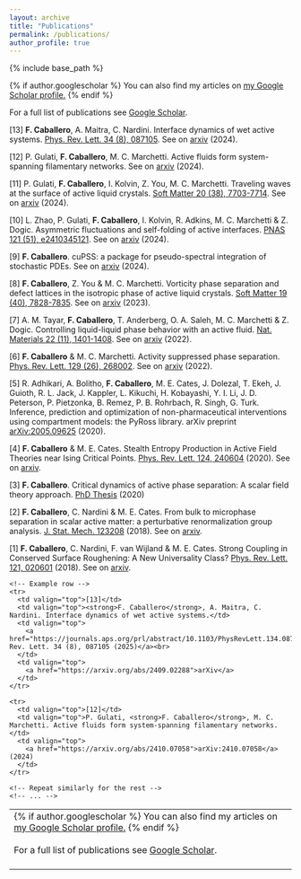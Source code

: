 ```yaml
---
layout: archive
title: "Publications"
permalink: /publications/
author_profile: true
---
```


{% include base_path %}

{% if author.googlescholar %}
  You can also find my articles on <u><a href="{{author.googlescholar}}">my Google Scholar profile</a>.</u>
{% endif %}

For a full list of publications see [Google Scholar](https://scholar.google.com/citations?user=oC3Ql9gAAAAJ&hl=es).

[13] **F. Caballero**, A. Maitra, C. Nardini. Interface dynamics of wet active systems. [Phys. Rev. Lett. 34 (8), 087105](https://journals.aps.org/prl/abstract/10.1103/PhysRevLett.134.087105). See on [arxiv](https://arxiv.org/abs/2409.02288) (2024).

[12] P. Gulati, **F. Caballero**, M. C. Marchetti. Active fluids form system-spanning filamentary networks. See on [arxiv](https://arxiv.org/abs/2410.07058) (2024).

[11] P. Gulati, **F. Caballero**, I. Kolvin, Z. You, M. C. Marchetti. Traveling waves at the surface of active liquid crystals. [Soft Matter 20 (38), 7703-7714](https://pubs.rsc.org/en/content/articlelanding/2024/sm/d4sm00822g). See on [arxiv](https://arxiv.org/abs/2407.04196) (2024).

[10] L. Zhao, P. Gulati, **F. Caballero**, I. Kolvin, R. Adkins, M. C. Marchetti & Z. Dogic. Asymmetric fluctuations and self-folding of active interfaces. [PNAS 121 (51), e2410345121](https://www.pnas.org/doi/abs/10.1073/pnas.2410345121). See on [arxiv](https://arxiv.org/abs/2407.04679) (2024).

[9] **F. Caballero**. cuPSS: a package for pseudo-spectral integration of stochastic PDEs. See on [arxiv](https://arxiv.org/abs/2405.02410) (2024).

[8] **F. Caballero**, Z. You & M. C. Marchetti. Vorticity phase separation and defect lattices in the isotropic phase of active liquid crystals. [Soft Matter 19 (40), 7828-7835](https://pubs.rsc.org/en/content/articlelanding/2023/sm/d3sm00744h/unauth). See on [arxiv](https://arxiv.org/abs/2306.04526) (2023).

[7] A. M. Tayar, **F. Caballero**, T. Anderberg, O. A. Saleh, M. C. Marchetti & Z. Dogic. Controlling liquid-liquid phase behavior with an active fluid. [Nat. Materials 22 (11), 1401-1408](https://www.nature.com/articles/s41563-023-01660-8). See on [arxiv](https://arxiv.org/abs/2208.12769) (2022).

[6] **F. Caballero** & M. C. Marchetti. Activity suppressed phase separation. [Phys. Rev. Lett. 129 (26), 268002](https://journals.aps.org/prl/abstract/10.1103/PhysRevLett.129.268002). See on [arxiv](https://arxiv.org/abs/2206.12574) (2022).

[5] R. Adhikari, A. Bolitho, **F. Caballero**, M. E. Cates, J. Dolezal, T. Ekeh, J. Guioth, R. L. Jack, J. Kappler, L. Kikuchi, H. Kobayashi, Y. I. Li, J. D. Peterson, P. Pietzonka, B. Remez, P. B. Rohrbach, R. Singh, G. Turk. Inference, prediction and optimization of non-pharmaceutical interventions using compartment models: the PyRoss library. arXiv preprint [arXiv:2005.09625](https://arxiv.org/abs/2005.09625) (2020).

[4] **F. Caballero** & M. E. Cates. Stealth Entropy Production in Active Field Theories near Ising Critical Points. [Phys. Rev. Lett. 124, 240604](https://journals.aps.org/prl/abstract/10.1103/PhysRevLett.124.240604) (2020). See on [arxiv](https://arxiv.org/abs/2002.02281).

[3] **F. Caballero**. Critical dynamics of active phase separation: A scalar field theory approach. [PhD Thesis](https://www.repository.cam.ac.uk/handle/1810/307918) (2020)

[2] **F. Caballero**, C. Nardini & M. E. Cates. From bulk to microphase separation in scalar active matter: a perturbative renormalization group analysis. [J. Stat. Mech. 123208](https://iopscience.iop.org/article/10.1088/1742-5468/aaf321/meta) (2018). See on [arxiv](https://arxiv.org/abs/1809.10433).


[1] **F. Caballero**, C. Nardini, F. van Wijland & M. E. Cates. Strong Coupling in Conserved Surface Roughening: A New Universality Class? [Phys. Rev. Lett. 121, 020601](https://journals.aps.org/prl/abstract/10.1103/PhysRevLett.121.020601) (2018). See on [arxiv](https://arxiv.org/abs/1803.09525).

<table style="width: 100%; border-collapse: collapse;">
  <tbody>
    <tr>
      <td colspan="3">
        {% if author.googlescholar %}
          You can also find my articles on <u><a href="{{author.googlescholar}}">my Google Scholar profile</a>.</u>
        {% endif %}
        <br><br>
        For a full list of publications see <a href="https://scholar.google.com/citations?user=oC3Ql9gAAAAJ&hl=es">Google Scholar</a>.
        <br><br>
      </td>
    </tr>

    <!-- Example row -->
    <tr>
      <td valign="top">[13]</td>
      <td valign="top"><strong>F. Caballero</strong>, A. Maitra, C. Nardini. Interface dynamics of wet active systems.</td>
      <td valign="top">
        <a href="https://journals.aps.org/prl/abstract/10.1103/PhysRevLett.134.087105">Phys. Rev. Lett. 34 (8), 087105 (2025)</a><br>
      </td>
      <td valign="top">
        <a href="https://arxiv.org/abs/2409.02288">arXiv</a>
      </td>
    </tr>

    <tr>
      <td valign="top">[12]</td>
      <td valign="top">P. Gulati, <strong>F. Caballero</strong>, M. C. Marchetti. Active fluids form system-spanning filamentary networks.</td>
      <td valign="top">
        <a href="https://arxiv.org/abs/2410.07058">arXiv:2410.07058</a> (2024)
      </td>
    </tr>

    <!-- Repeat similarly for the rest -->
    <!-- ... -->

  </tbody>
</table>


<!---
{% for post in site.publications reversed %}
  {% include archive-single.html %}
{% endfor %}
-->
